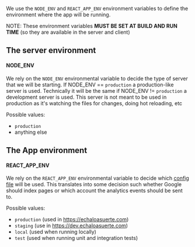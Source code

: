We use the `NODE_ENV` and `REACT_APP_ENV` environment variables to define the environment where the app will be running.

NOTE: These environment variables **MUST BE SET AT BUILD AND RUN TIME** (so they are available in the server and client)

## The server environment

#### NODE_ENV

We rely on the `NODE_ENV` environmental variable to decide the type of server that we will be starting.
If NODE_ENV == `production` a production-like server is used. Technically it will be the same
if NODE_ENV != `production` a development server is used. This server is not meant to be used in production as it's watching the files for changes, doing hot reloading, etc

Possible values:

- `production`
- anything else

## The App environment

#### REACT_APP_ENV

We rely on the `REACT_APP_ENV` environmental variable to decide which [config file](../../../config) will be used. This translates into some decision such whether Google should index pages or which account the analytics events should be sent to.

Possible values:

- `production` (used in https://echaloasuerte.com)
- `staging` (use in https://dev.echaloasuerte.com)
- `local` (used when running locally)
- `test` (used when running unit and integration tests)
